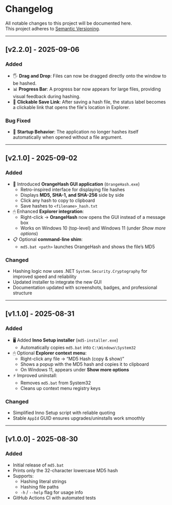 # Changelog

All notable changes to this project will be documented here.  
This project adheres to [Semantic Versioning](https://semver.org/).

---

## [v2.2.0] - 2025-09-06
### Added
- 🖐️ **Drag and Drop**: Files can now be dragged directly onto the window to be hashed.
- 📊 **Progress Bar**: A progress bar now appears for large files, providing visual feedback during hashing.
- 🔗 **Clickable Save Link**: After saving a hash file, the status label becomes a clickable link that opens the file's location in Explorer.

### Bug Fixed
- 🐛 **Startup Behavior**: The application no longer hashes itself automatically when opened without a file argument.

---

## [v2.1.0] - 2025-09-02
### Added
- 🍊 Introduced **OrangeHash GUI application** (`OrangeHash.exe`)
  - Retro-inspired interface for displaying file hashes
  - Displays **MD5, SHA-1, and SHA-256** side by side
  - Click any hash to copy to clipboard
  - Save hashes to `<filename>_hash.txt`
- 🖱 Enhanced **Explorer integration**:
  - Right-click → **OrangeHash** now opens the GUI instead of a message box
  - Works on Windows 10 (top-level) and Windows 11 (under *Show more options*)
- 📋 Optional **command-line shim**:
  - `md5.bat <path>` launches OrangeHash and shows the file’s MD5

### Changed
- Hashing logic now uses .NET `System.Security.Cryptography` for improved speed and reliability
- Updated installer to integrate the new GUI
- Documentation updated with screenshots, badges, and professional structure

---

## [v1.1.0] - 2025-08-31
### Added
- 🖥 Added **Inno Setup installer** (`md5-installer.exe`)
  - Automatically copies `md5.bat` into `C:\Windows\System32`
- 🖱 Optional **Explorer context menu**:
  - Right-click any file → “MD5 Hash (copy & show)”
  - Shows a popup with the MD5 hash and copies it to clipboard
  - On Windows 11, appears under **Show more options**
- ⚡ Improved uninstall:
  - Removes `md5.bat` from System32
  - Cleans up context menu registry keys

### Changed
- Simplified Inno Setup script with reliable quoting
- Stable `AppId` GUID ensures upgrades/uninstalls work smoothly

---

## [v1.0.0] - 2025-08-30
### Added
- Initial release of `md5.bat`
- Prints only the 32-character lowercase MD5 hash
- Supports:
  - Hashing literal strings
  - Hashing file paths
  - `-h` / `--help` flag for usage info
- GitHub Actions CI with automated tests
